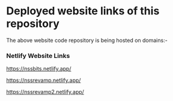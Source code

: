 # Deployed website links of this repository

The above website code repository is being hosted on domains:-

### Netlify Website Links

https://nssbits.netlify.app/

https://nssrevamp.netlify.app/

https://nssrevamp2.netlify.app/
